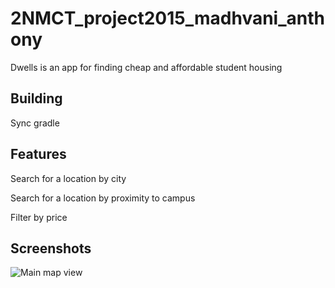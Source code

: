 # 2NMCT_project2015_madhvani_anthony
Dwells is an app for finding cheap and affordable student housing

## Building
Sync gradle

## Features
Search for a location by city

Search for a location by proximity to campus

Filter by price

## Screenshots

![Main map view](http://i.imgur.com/UU9cD9M.png "The main map view")
